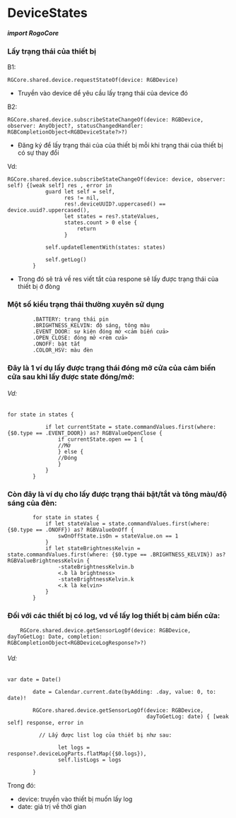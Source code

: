 

# DeviceStates

##### import RogoCore

### Lấy trạng thái của thiết bị

B1: 
```
RGCore.shared.device.requestStateOf(device: RGBDevice)
```
- Truyền vào device dể yêu cầu lấy trạng thái của device đó

B2: 
```
RGCore.shared.device.subscribeStateChangeOf(device: RGBDevice, observer: AnyObject?, statusChangedHandler: RGBCompletionObject<RGBDeviceState?>?)
```
- Đăng ký để lấy trạng thái của của thiết bị mỗi khi trạng thái của thiết bị có sự thay đổi

Vd: 
```
RGCore.shared.device.subscribeStateChangeOf(device: device, observer: self) {[weak self] res , error in
            guard let self = self,
                  res != nil,
                  res!.deviceUUID?.uppercased() == device.uuid?.uppercased(),
                  let states = res?.stateValues,
                  states.count > 0 else {
                      return
                  }

            self.updateElementWith(states: states)
            
            self.getLog()
        }
```
- Trong đó sẽ trả về res viết tắt của respone sẽ lấy được trạng thái của thiết bị ở đòng 
<let states = res?.stateValues>

### Một số kiểu trạng thái thường xuyên sử dụng

            .BATTERY: trạng thái pin
            .BRIGHTNESS_KELVIN: độ sáng, tông màu
            .EVENT_DOOR: sự kiện đóng mở <cảm biến cửa>
            .OPEN_CLOSE: đóng mở <rèm cửa>
            .ONOFF: bật tắt
            .COLOR_HSV: màu đèn

### Đây là 1 ví dụ lấy được trạng thái đóng mở cửa của cảm biến cửa sau khi lấy được state đóng/mở:
###### Vd:
```
for state in states {
            
            if let currentState = state.commandValues.first(where: {$0.type == .EVENT_DOOR}) as? RGBValueOpenClose {
                if currentState.open == 1 {
                //Mở
                } else {
                //Đóng
                }
            }
        }
```
### Còn đây là ví dụ cho lấy được trạng thái bật/tắt và tông màu/độ sáng của đèn:
```
        for state in states {
            if let stateValue = state.commandValues.first(where: {$0.type == .ONOFF}) as? RGBValueOnOff {
                swOnOffState.isOn = stateValue.on == 1
            }
            if let stateBrightnessKelvin = state.commandValues.first(where: {$0.type == .BRIGHTNESS_KELVIN}) as? RGBValueBrightnessKelvin {
                -stateBrightnessKelvin.b 
                <.b là brightness>
                -stateBrightnessKelvin.k 
                <.k là kelvin>
            }
        }
```
### Đối với các thiết bị có log, vd về lấy log thiết bị cảm biến cửa:

        RGCore.shared.device.getSensorLogOf(device: RGBDevice, dayToGetLog: Date, completion: RGBCompletionObject<RGBDeviceLogResponse?>?)

###### Vd:     
```
var date = Date()
        
        date = Calendar.current.date(byAdding: .day, value: 0, to: date)!
        
        RGCore.shared.device.getSensorLogOf(device: RGBDevice,
                                            dayToGetLog: date) { [weak self] response, error in
            
          // Lấy được list log của thiết bị như sau:
           
                let logs = response?.deviceLogParts.flatMap({$0.logs}),
                self.listLogs = logs
                
        }
 ```
Trong đó:
- device: truyền vào thiết bị muốn lấy log
- date: giá trị về thời gian
